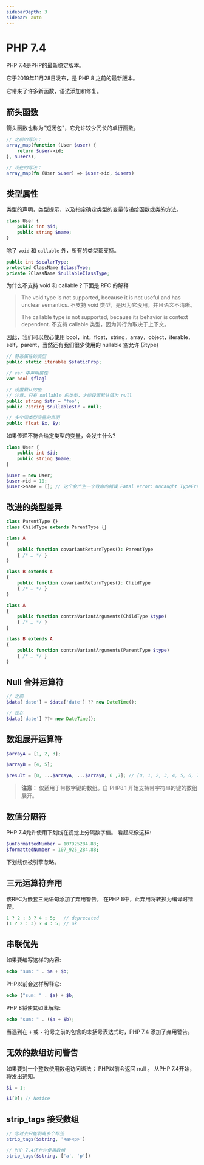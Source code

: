 ```yaml
---
sidebarDepth: 3
sidebar: auto
---
```



# PHP 7.4

PHP 7.4是PHP的最新稳定版本。

它于2019年11月28日发布，是 PHP 8 之前的最新版本。

它带来了许多新函数，语法添加和修复。

## 箭头函数

箭头函数也称为"短闭包"，它允许较少冗长的单行函数。

```php
// 之前的写法：
array_map(function (User $user) { 
    return $user->id; 
}, $users);

// 现在的写法：
array_map(fn (User $user) => $user->id, $users)
```

## 类型属性

类型的声明，类型提示，以及指定确定类型的变量传递给函数或类的方法。

```php
class User {
    public int $id;
    public string $name;
}
```

除了 `void` 和 `callable` 外，所有的类型都支持。


```php
public int $scalarType;
protected ClassName $classType;
private ?ClassName $nullableClassType;
```
为什么不支持 void 和 callable？下面是 RFC 的解释

>The void type is not supported, because it is not useful and has unclear semantics.
> 不支持 void 类型，是因为它没用，并且语义不清晰。
> 
> The callable type is not supported, because its behavior is context dependent.
> 不支持 callable 类型，因为其行为取决于上下文。


因此，我们可以放心使用 bool，int，float，string，array，object，iterable，self，parent，当然还有我们很少使用的 nullable 空允许 (?type)

```php
// 静态属性的类型
public static iterable $staticProp;

// var 中声明属性
var bool $flagl

// 设置默认的值
// 注意，只有 nullable 的类型，才能设置默认值为 null
public string $str = "foo";
public ?string $nullableStr = null;

// 多个同类型变量的声明
public float $x, $y;
```


如果传递不符合给定类型的变量，会发生什么?

```php
class User {
    public int $id;
    public string $name;
}

$user = new User;
$user->id = 10;
$user->name = []; // 这个会产生一个致命的错误 Fatal error: Uncaught TypeError: Typed property User::$name must be string, array used in /app/types.php:9
```


## 改进的类型差异

```php
class ParentType {}
class ChildType extends ParentType {}

class A
{
    public function covariantReturnTypes(): ParentType
    { /* … */ }
}

class B extends A
{
    public function covariantReturnTypes(): ChildType
    { /* … */ }
}
```

```php
class A
{
    public function contraVariantArguments(ChildType $type)
    { /* … */ }
}

class B extends A
{
    public function contraVariantArguments(ParentType $type)
    { /* … */ }
}
```

## Null 合并运算符

```php
// 之前
$data['date'] = $data['date'] ?? new DateTime();

// 现在
$data['date'] ??= new DateTime();
```

## 数组展开运算符

```php
$arrayA = [1, 2, 3];

$arrayB = [4, 5];

$result = [0, ...$arrayA, ...$arrayB, 6 ,7]; // [0, 1, 2, 3, 4, 5, 6, 7]
```

> **注意：** 仅适用于带数字键的数组。自 PHP8.1 开始支持带字符串的键的数组展开。


## 数值分隔符

PHP 7.4允许使用下划线在视觉上分隔数字值。 看起来像这样:

```php
$unFormattedNumber = 107925284.88;
$formattedNumber = 107_925_284.88;
```

下划线仅被引擎忽略。

## 三元运算符弃用

该RFC为嵌套三元语句添加了弃用警告。 在PHP 8中，此弃用将转换为编译时错误。

```php
1 ? 2 : 3 ? 4 : 5;   // deprecated
(1 ? 2 : 3) ? 4 : 5; // ok
```

## 串联优先

如果要编写这样的内容:
```php
echo "sum: " . $a + $b;
```

PHP以前会这样解释它:
```php
echo ("sum: " . $a) + $b;
```

PHP 8将使其如此解释:
```php
echo "sum: " . ($a + $b);
```

当遇到在 `+` 或 `-` 符号之前的包含的未括号表达式时，PHP 7.4 添加了弃用警告。

## 无效的数组访问警告

如果要对一个整数使用数组访问语法； PHP以前会返回 null 。 从PHP 7.4开始，将发出通知。

```php
$i = 1;

$i[0]; // Notice
```

## strip_tags 接受数组

```php
// 您过去只能剥离多个标签
strip_tags($string, '<a><p>')

// PHP 7.4还允许使用数组
strip_tags($string, ['a', 'p'])
```
